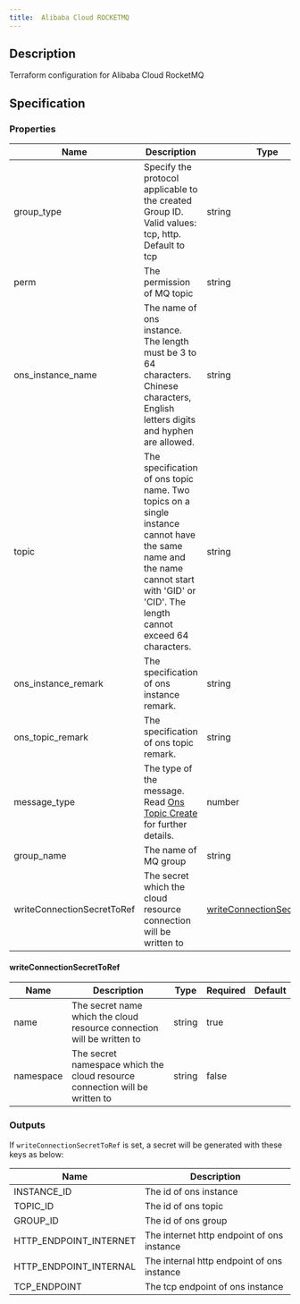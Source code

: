 ```yaml
---
title:  Alibaba Cloud ROCKETMQ
---
```


## Description

Terraform configuration for Alibaba Cloud RocketMQ

## Specification


### Properties

 Name | Description | Type | Required | Default 
 ------------ | ------------- | ------------- | ------------- | ------------- 
 group_type | Specify the protocol applicable to the created Group ID. Valid values: tcp, http. Default to tcp | string | false |  
 perm | The permission of MQ topic | string | false |  
 ons_instance_name | The name of ons instance. The length must be 3 to 64 characters. Chinese characters, English letters digits and hyphen are allowed. | string | false |  
 topic | The specification of ons topic name. Two topics on a single instance cannot have the same name and the name cannot start with 'GID' or 'CID'. The length cannot exceed 64 characters. | string | false |  
 ons_instance_remark | The specification of ons instance remark. | string | false |  
 ons_topic_remark | The specification of ons topic remark. | string | false |  
 message_type | The type of the message. Read [Ons Topic Create](https://www.alibabacloud.com/help/doc-detail/29591.html) for further details. | number | false |  
 group_name | The name of MQ group | string | false |  
 writeConnectionSecretToRef | The secret which the cloud resource connection will be written to | [writeConnectionSecretToRef](#writeConnectionSecretToRef) | false |  


#### writeConnectionSecretToRef

 Name | Description | Type | Required | Default 
 ------------ | ------------- | ------------- | ------------- | ------------- 
 name | The secret name which the cloud resource connection will be written to | string | true |  
 namespace | The secret namespace which the cloud resource connection will be written to | string | false |  


### Outputs

If `writeConnectionSecretToRef` is set, a secret will be generated with these keys as below:

 Name | Description 
 ------------ | ------------- 
 INSTANCE_ID | The id of ons instance
 TOPIC_ID | The id of ons topic
 GROUP_ID | The id of ons group
 HTTP_ENDPOINT_INTERNET | The internet http endpoint of ons instance
 HTTP_ENDPOINT_INTERNAL | The internal http endpoint of ons instance
 TCP_ENDPOINT | The tcp endpoint of ons instance
